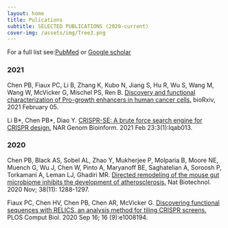 ```yaml
---
layout: home
title: Pulications
subtitle: SELECTED PUBLICATIONS (2020-current)
cover-img: /assets/img/Tree3.png
---
```


For a full list see:[PubMed](https://pubmed.ncbi.nlm.nih.gov/?term=%22Chen+Poshen+B%22%5BAuthor%5D) or [Google scholar](https://scholar.google.com/citations?hl=en&tzom=420&user=SI56lVsAAAAJ)


### 2021

Chen PB, Fiaux PC, Li B, Zhang K, Kubo N, Jiang S, Hu R, Wu S, Wang M, Wang W, McVicker G, Mischel PS, Ren B. 
[Discovery and functional characterization of Pro-growth enhancers in human cancer cells.](https://www.biorxiv.org/content/10.1101/2021.02.04.429675v1)
bioRxiv, 2021 February 05.

Li B*, Chen PB*, Diao Y. 
[CRISPR-SE: A brute force search engine for CRISPR design.](https://academic.oup.com/nargab/article/3/1/lqab013/6148838) 
NAR Genom Bioinform. 2021 Feb 23:3(1):lqab013.

### 2020

Chen PB, Black AS, Sobel AL, Zhao Y, Mukherjee P, Molparia B, Moore NE, Muench G, Wu J, Chen W, Pinto A, Maryanoff BE, Saghatelian A, Soroosh P, Torkamani A, Leman LJ, Ghadiri MR. 
[Directed remodeling of the mouse gut microbiome inhibits the development of atherosclerosis.](https://www.nature.com/articles/s41587-020-0549-5) 
Nat Biotechnol. 2020 Nov; 38(11): 1288-1297.

Fiaux PC, Chen HV, Chen PB, Chen AR, McVicker G. 
[Discovering functional sequences with RELICS, an analysis method for tiling CRISPR screens.](https://journals.plos.org/ploscompbiol/article?id=10.1371/journal.pcbi.1008194) 
PLOS Comput Biol. 2020 Sep 16; 16 (9):e1008194.



